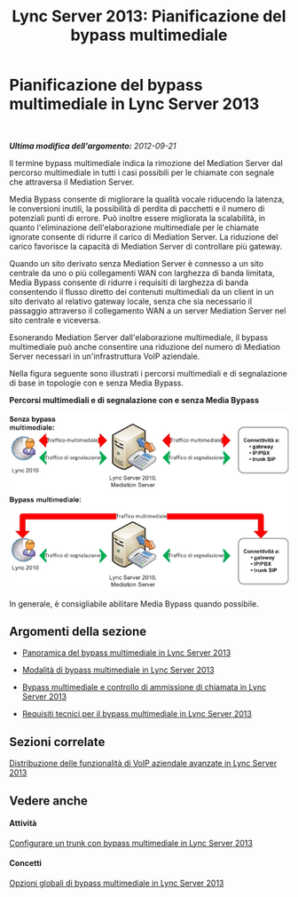 ﻿---
title: 'Lync Server 2013: Pianificazione del bypass multimediale'
TOCTitle: Pianificazione del bypass multimediale
ms:assetid: 8ac732b6-8538-4d7b-b1a9-2035e419dac2
ms:mtpsurl: https://technet.microsoft.com/it-it/library/Gg398703(v=OCS.15)
ms:contentKeyID: 49301246
ms.date: 08/24/2015
mtps_version: v=OCS.15
ms.translationtype: HT
---

# Pianificazione del bypass multimediale in Lync Server 2013

 

_**Ultima modifica dell'argomento:** 2012-09-21_

Il termine bypass multimediale indica la rimozione del Mediation Server dal percorso multimediale in tutti i casi possibili per le chiamate con segnale che attraversa il Mediation Server.

Media Bypass consente di migliorare la qualità vocale riducendo la latenza, le conversioni inutili, la possibilità di perdita di pacchetti e il numero di potenziali punti di errore. Può inoltre essere migliorata la scalabilità, in quanto l'eliminazione dell'elaborazione multimediale per le chiamate ignorate consente di ridurre il carico di Mediation Server. La riduzione del carico favorisce la capacità di Mediation Server di controllare più gateway.

Quando un sito derivato senza Mediation Server è connesso a un sito centrale da uno o più collegamenti WAN con larghezza di banda limitata, Media Bypass consente di ridurre i requisiti di larghezza di banda consentendo il flusso diretto dei contenuti multimediali da un client in un sito derivato al relativo gateway locale, senza che sia necessario il passaggio attraverso il collegamento WAN a un server Mediation Server nel sito centrale e viceversa.

Esonerando Mediation Server dall'elaborazione multimediale, il bypass multimediale può anche consentire una riduzione del numero di Mediation Server necessari in un'infrastruttura VoIP aziendale.

Nella figura seguente sono illustrati i percorsi multimediali e di segnalazione di base in topologie con e senza Media Bypass.

**Percorsi multimediali e di segnalazione con e senza Media Bypass**

![Applicazione del controllo di ammissione di chiamata vocale con bypass multimediale sulle connessioni](images/Gg398529.4d66d529-0912-4de1-abec-266f54272eb3(OCS.15).jpg "Applicazione del controllo di ammissione di chiamata vocale con bypass multimediale sulle connessioni")

In generale, è consigliabile abilitare Media Bypass quando possibile.

## Argomenti della sezione

  - [Panoramica del bypass multimediale in Lync Server 2013](lync-server-2013-overview-of-media-bypass.md)

  - [Modalità di bypass multimediale in Lync Server 2013](lync-server-2013-media-bypass-modes.md)

  - [Bypass multimediale e controllo di ammissione di chiamata in Lync Server 2013](lync-server-2013-media-bypass-and-call-admission-control.md)

  - [Requisiti tecnici per il bypass multimediale in Lync Server 2013](lync-server-2013-technical-requirements-for-media-bypass.md)

## Sezioni correlate

[Distribuzione delle funzionalità di VoIP aziendale avanzate in Lync Server 2013](lync-server-2013-deploying-advanced-enterprise-voice-features.md)

## Vedere anche

#### Attività

[Configurare un trunk con bypass multimediale in Lync Server 2013](lync-server-2013-configure-a-trunk-with-media-bypass.md)  

#### Concetti

[Opzioni globali di bypass multimediale in Lync Server 2013](lync-server-2013-global-media-bypass-options.md)

